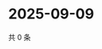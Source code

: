 # 2025-09-09

共 0 条

<!-- BEGIN ZHIHUVIDEO -->
<!-- 最后更新时间 Tue Sep 09 2025 03:08:40 GMT+0800 (China Standard Time) -->

<!-- END ZHIHUVIDEO -->
